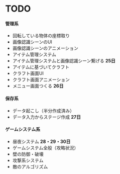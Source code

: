 # TODO



#### 管理系

- 回転している物体の座標取り
- 画像認識シーンのUI
- 画像認識シーンのアニメーション  
- アイテム管理システム
- アイテム管理システムと画像認識シーン繋げる   **25日**
- アイテムに基づいてクラフト
- クラフト画面UI
- クラフト画面アニメーション
- メニュー画面つくる   **26日**



#### 保存系

- データ起こし（半分作成済み）
- データ入力からステージ作成  **27日**



#### ゲームシステム系

- 昼夜システム   **28・29・30日**
- ゲームシステム全般（攻略状況）
- 壁の防御・破壊
- 攻撃系システム
- 敵のアルゴリズム





